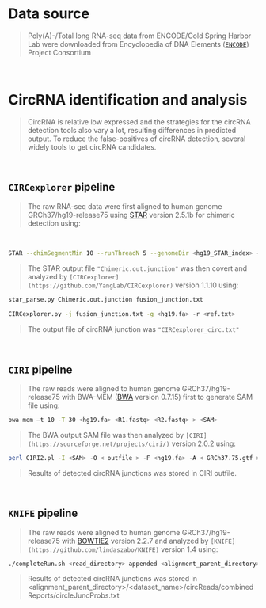 
# Data source  
> Poly(A)-/Total long RNA-seq data from ENCODE/Cold Spring Harbor Lab were downloaded from Encyclopedia of DNA Elements ([`ENCODE`](http://hgdownload.cse.ucsc.edu/goldenPath/hg19/encodeDCC/wgEncodeCshlLongRnaSeq/)) Project Consortium 
<br>

# CircRNA identification and analysis  

> CircRNA is relative low expressed and the strategies for the circRNA detection tools also vary a lot, resulting differences in predicted output. To reduce the false-positives of circRNA detection, several widely tools to get circRNA candidates.  
<br>
  
## `CIRCexplorer` pipeline 
> The raw RNA-seq data were first aligned to human genome GRCh37/hg19-release75 using [STAR](https://github.com/alexdobin/STAR) version 2.5.1b for chimeric detection using:  
<br>

```Bash
STAR --chimSegmentMin 10 --runThreadN 5 --genomeDir <hg19_STAR_index> --readFilesIn <R1.fastq> <R2.fastq>  
```
> The STAR output file `"Chimeric.out.junction"` was then covert and analyzed by `[CIRCexplorer](https://github.com/YangLab/CIRCexplorer)` version 1.1.10 using:  

```Bash
star_parse.py Chimeric.out.junction fusion_junction.txt
  
CIRCexplorer.py -j fusion_junction.txt -g <hg19.fa> -r <ref.txt>  
```
> The output file of circRNA junction was `"CIRCexplorer_circ.txt"`  
<br>

## `CIRI` pipeline
> The raw reads were aligned to human genome GRCh37/hg19-release75 with BWA-MEM ([BWA](https://github.com/lh3/bwa) version 0.7.15) first to generate SAM file using:  

```Bash
bwa mem –t 10 -T 30 <hg19.fa> <R1.fastq> <R2.fastq> > <SAM>
```

> The BWA output SAM file was then analyzed by `[CIRI](https://sourceforge.net/projects/ciri/)` version 2.0.2 using:  

```Bash
perl CIRI2.pl -I <SAM> -O < outfile > -F <hg19.fa> -A < GRCh37.75.gtf > -T 10
```

> Results of detected circRNA junctions was stored in CIRI outfile.  
<br>


## `KNIFE` pipeline
> The raw reads were aligned to human genome GRCh37/hg19-release75 with [BOWTIE2]() version 2.2.7 and analyzed by `[KNIFE](https://github.com/lindaszabo/KNIFE)` version 1.4 using:  

```Bash
./completeRun.sh <read_directory> appended <alignment_parent_directory> <dataset_name> 13 sam_large_phred64 circReads 50 0
```

> Results of detected circRNA junctions was stored in <alignment_parent_directory>/<dataset_name>/circReads/combinedReports/circleJuncProbs.txt  
<br>



<br><br>

